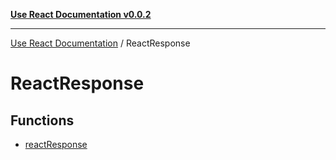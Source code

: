 [**Use React Documentation v0.0.2**](../README.md)

***

[Use React Documentation](../modules.md) / ReactResponse

# ReactResponse

## Functions

- [reactResponse](functions/reactResponse.md)
